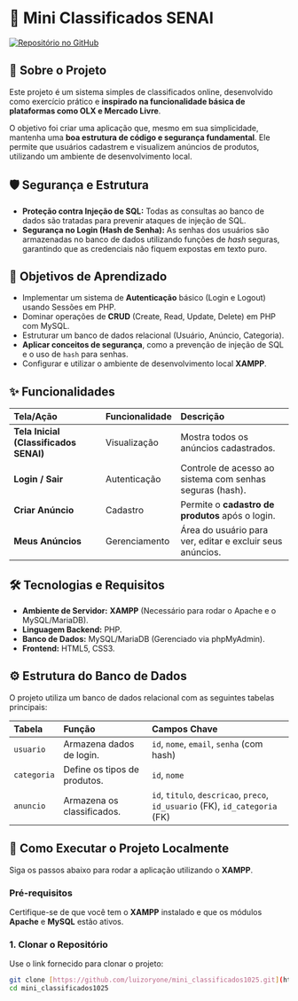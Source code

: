 # 🚀 Mini Classificados SENAI

[![Repositório no GitHub](https://img.shields.io/badge/GitHub-luizoryone%2Fmini__classificados1025-blue?style=for-the-badge&logo=github)](https://github.com/luizoryone/mini_classificados1025.git)

## 📝 Sobre o Projeto

Este projeto é um sistema simples de classificados online, desenvolvido como exercício prático e **inspirado na funcionalidade básica de plataformas como OLX e Mercado Livre**.

O objetivo foi criar uma aplicação que, mesmo em sua simplicidade, mantenha uma **boa estrutura de código e segurança fundamental**. Ele permite que usuários cadastrem e visualizem anúncios de produtos, utilizando um ambiente de desenvolvimento local.

## 🛡️ Segurança e Estrutura

* **Proteção contra Injeção de SQL:** Todas as consultas ao banco de dados são tratadas para prevenir ataques de injeção de SQL.
* **Segurança no Login (Hash de Senha):** As senhas dos usuários são armazenadas no banco de dados utilizando funções de *hash* seguras, garantindo que as credenciais não fiquem expostas em texto puro.

## 🎯 Objetivos de Aprendizado

* Implementar um sistema de **Autenticação** básico (Login e Logout) usando Sessões em PHP.
* Dominar operações de **CRUD** (Create, Read, Update, Delete) em PHP com MySQL.
* Estruturar um banco de dados relacional (Usuário, Anúncio, Categoria).
* **Aplicar conceitos de segurança**, como a prevenção de injeção de SQL e o uso de `hash` para senhas.
* Configurar e utilizar o ambiente de desenvolvimento local **XAMPP**.

## ✨ Funcionalidades

| Tela/Ação | Funcionalidade | Descrição |
| :--- | :--- | :--- |
| **Tela Inicial (Classificados SENAI)** | Visualização | Mostra todos os anúncios cadastrados. |
| **Login / Sair** | Autenticação | Controle de acesso ao sistema com senhas seguras (hash). |
| **Criar Anúncio** | Cadastro | Permite o **cadastro de produtos** após o login. |
| **Meus Anúncios** | Gerenciamento | Área do usuário para ver, editar e excluir seus anúncios. |

## 🛠️ Tecnologias e Requisitos

* **Ambiente de Servidor:** **XAMPP** (Necessário para rodar o Apache e o MySQL/MariaDB).
* **Linguagem Backend:** PHP.
* **Banco de Dados:** MySQL/MariaDB (Gerenciado via phpMyAdmin).
* **Frontend:** HTML5, CSS3.

## ⚙️ Estrutura do Banco de Dados

O projeto utiliza um banco de dados relacional com as seguintes tabelas principais:

| Tabela | Função | Campos Chave |
| :--- | :--- | :--- |
| `usuario` | Armazena dados de login. | `id`, `nome`, `email`, `senha` (com hash) |
| `categoria` | Define os tipos de produtos. | `id`, `nome` |
| `anuncio` | Armazena os classificados. | `id`, `titulo`, `descricao`, `preco`, `id_usuario` (FK), `id_categoria` (FK) |

## 🚀 Como Executar o Projeto Localmente

Siga os passos abaixo para rodar a aplicação utilizando o **XAMPP**.

### Pré-requisitos

Certifique-se de que você tem o **XAMPP** instalado e que os módulos **Apache** e **MySQL** estão ativos.

### 1. Clonar o Repositório

Use o link fornecido para clonar o projeto:

```bash
git clone [https://github.com/luizoryone/mini_classificados1025.git](https://github.com/luizoryone/mini_classificados1025.git)
cd mini_classificados1025


